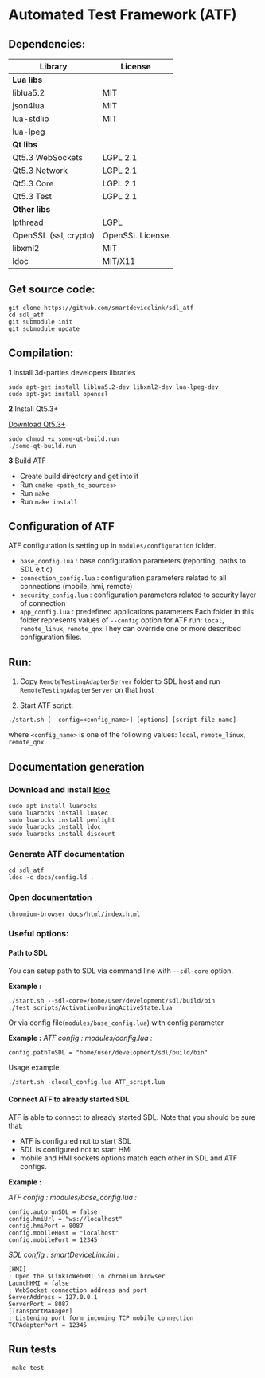 # Automated Test Framework (ATF)

## Dependencies:
Library                | License
---------------------- | -------------
**Lua libs**           |
liblua5.2              | MIT
json4lua               | MIT
lua-stdlib             | MIT
lua-lpeg               |
**Qt libs**            |
Qt5.3 WebSockets       | LGPL 2.1
Qt5.3 Network          | LGPL 2.1
Qt5.3 Core             | LGPL 2.1
Qt5.3 Test             | LGPL 2.1
**Other libs**         |
lpthread               | LGPL
OpenSSL (ssl, crypto)  | OpenSSL License
libxml2                | MIT
ldoc                   | MIT/X11

## Get source code:
```
git clone https://github.com/smartdevicelink/sdl_atf
cd sdl_atf
git submodule init
git submodule update
```
## Compilation:
**1** Install 3d-parties developers libraries
```
sudo apt-get install liblua5.2-dev libxml2-dev lua-lpeg-dev
sudo apt-get install openssl
```

**2** Install Qt5.3+

[Download Qt5.3+](https://download.qt.io/archive/qt/5.3/5.3.1/)
```
sudo chmod +x some-qt-build.run
./some-qt-build.run
```

**3** Build ATF
- Create build directory and get into it
- Run `cmake <path_to_sources>`
- Run `make`
- Run `make install`

## Configuration of ATF
ATF configuration is setting up in `modules/configuration` folder.
- `base_config.lua` : base configuration parameters (reporting, paths to SDL e.t.c)
- `connection_config.lua` : configuration parameters related to all connections (mobile, hmi, remote)
- `security_config.lua` : configuration parameters related to security layer of connection
- `app_config.lua` : predefined applications parameters
Each folder in this folder represents values of `--config` option for ATF run: `local`, `remote_linux`, `remote_qnx`
They can override one or more described configuration files.

## Run:

1. Copy `RemoteTestingAdapterServer` folder to SDL host and run `RemoteTestingAdapterServer` on that host

2. Start ATF script:
```
./start.sh [--config=<config_name>] [options] [script file name]
```

where `<config_name>` is one of the following values: `local`, `remote_linux`, `remote_qnx`

## Documentation generation
### Download and install [ldoc](stevedonovan.github.io/ldoc/manual/doc.md.html)
```
sudo apt install luarocks
sudo luarocks install luasec
sudo luarocks install penlight
sudo luarocks install ldoc
sudo luarocks install discount
```
### Generate ATF documentation
```
cd sdl_atf
ldoc -c docs/config.ld .
```
### Open documentation
```chromium-browser docs/html/index.html```

### Useful options:
#### Path to SDL
You can setup path to SDL via command line with ```--sdl-core``` option.

**Example :**
```
./start.sh --sdl-core=/home/user/development/sdl/build/bin ./test_scripts/ActivationDuringActiveState.lua
```

Or via config file(```modules/base_config.lua```) with config parameter

**Example :**
*ATF config : modules/config.lua :*
```
config.pathToSDL = "home/user/development/sdl/build/bin"
```
Usage example:
```
./start.sh -clocal_config.lua ATF_script.lua
```

#### Connect ATF to already started SDL
ATF is able to connect to already started SDL.
Note that you should be sure that:
 - ATF is configured not to start SDL
 - SDL is configured not to start HMI
 - mobile and HMI sockets options match each other in SDL and ATF configs.

**Example :**

*ATF config : modules/base_config.lua :*
```
config.autorunSDL = false
config.hmiUrl = "ws://localhost"
config.hmiPort = 8087
config.mobileHost = "localhost"
config.mobilePort = 12345
```

*SDL config : smartDeviceLink.ini :*
```
[HMI]
; Open the $LinkToWebHMI in chromium browser
LaunchHMI = false
; WebSocket connection address and port
ServerAddress = 127.0.0.1
ServerPort = 8087
[TransportManager]
; Listening port form incoming TCP mobile connection
TCPAdapterPort = 12345
```
## Run tests
``` make test```
